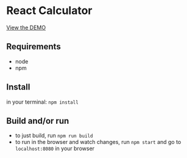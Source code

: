 # React Calculator
[View the DEMO](bayer.ninja/Calculator)

## Requirements
* node
* npm

## Install
in your terminal: `npm install`

## Build and/or run
* to just build, run `npm run build`
* to run in the browser and watch changes, run `npm start` and go to `localhost:8080` in your browser
